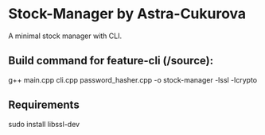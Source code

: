 # Stock-Manager by Astra-Cukurova
A minimal stock manager with CLI.
## Build command for feature-cli (/source):
g++ main.cpp cli.cpp password_hasher.cpp -o stock-manager -lssl -lcrypto
## Requirements
sudo <package-manager> install libssl-dev
